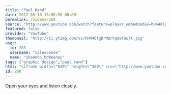 ```yaml
---
title: "Paul Rand"
date: 2012-05-18 15:00:50 00:00
permalink: /videos/260
source: "http://www.youtube.com/watch?feature=player_embedded&v=hH446lgDrW8"
featured: false
provider: "YouTube"
thumbnail: "http://i1.ytimg.com/vi/hH446lgDrW8/hqdefault.jpg"
user:
  id: 203
  username: "calescence"
  name: "Shannon McWeeney"
tags: ["graphic design","paul rand"]
html: "<iframe width=\"640\" height=\"360\" src=\"http://www.youtube.com/embed/hH446lgDrW8?wmode=transparent&fs=1&feature=oembed\" frameborder=\"0\" allowfullscreen></iframe>"
id: 260
---
```


Open your eyes and listen closely.